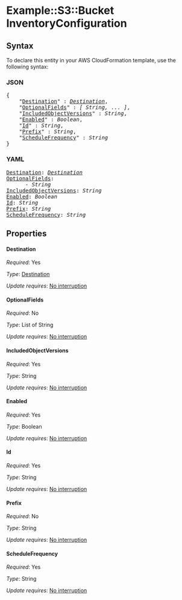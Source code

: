 # Example::S3::Bucket InventoryConfiguration

## Syntax

To declare this entity in your AWS CloudFormation template, use the following syntax:

### JSON

<pre>
{
    "<a href="#destination" title="Destination">Destination</a>" : <i><a href="destination.md">Destination</a></i>,
    "<a href="#optionalfields" title="OptionalFields">OptionalFields</a>" : <i>[ String, ... ]</i>,
    "<a href="#includedobjectversions" title="IncludedObjectVersions">IncludedObjectVersions</a>" : <i>String</i>,
    "<a href="#enabled" title="Enabled">Enabled</a>" : <i>Boolean</i>,
    "<a href="#id" title="Id">Id</a>" : <i>String</i>,
    "<a href="#prefix" title="Prefix">Prefix</a>" : <i>String</i>,
    "<a href="#schedulefrequency" title="ScheduleFrequency">ScheduleFrequency</a>" : <i>String</i>
}
</pre>

### YAML

<pre>
<a href="#destination" title="Destination">Destination</a>: <i><a href="destination.md">Destination</a></i>
<a href="#optionalfields" title="OptionalFields">OptionalFields</a>: <i>
      - String</i>
<a href="#includedobjectversions" title="IncludedObjectVersions">IncludedObjectVersions</a>: <i>String</i>
<a href="#enabled" title="Enabled">Enabled</a>: <i>Boolean</i>
<a href="#id" title="Id">Id</a>: <i>String</i>
<a href="#prefix" title="Prefix">Prefix</a>: <i>String</i>
<a href="#schedulefrequency" title="ScheduleFrequency">ScheduleFrequency</a>: <i>String</i>
</pre>

## Properties

#### Destination

_Required_: Yes

_Type_: <a href="destination.md">Destination</a>

_Update requires_: [No interruption](https://docs.aws.amazon.com/AWSCloudFormation/latest/UserGuide/using-cfn-updating-stacks-update-behaviors.html#update-no-interrupt)

#### OptionalFields

_Required_: No

_Type_: List of String

_Update requires_: [No interruption](https://docs.aws.amazon.com/AWSCloudFormation/latest/UserGuide/using-cfn-updating-stacks-update-behaviors.html#update-no-interrupt)

#### IncludedObjectVersions

_Required_: Yes

_Type_: String

_Update requires_: [No interruption](https://docs.aws.amazon.com/AWSCloudFormation/latest/UserGuide/using-cfn-updating-stacks-update-behaviors.html#update-no-interrupt)

#### Enabled

_Required_: Yes

_Type_: Boolean

_Update requires_: [No interruption](https://docs.aws.amazon.com/AWSCloudFormation/latest/UserGuide/using-cfn-updating-stacks-update-behaviors.html#update-no-interrupt)

#### Id

_Required_: Yes

_Type_: String

_Update requires_: [No interruption](https://docs.aws.amazon.com/AWSCloudFormation/latest/UserGuide/using-cfn-updating-stacks-update-behaviors.html#update-no-interrupt)

#### Prefix

_Required_: No

_Type_: String

_Update requires_: [No interruption](https://docs.aws.amazon.com/AWSCloudFormation/latest/UserGuide/using-cfn-updating-stacks-update-behaviors.html#update-no-interrupt)

#### ScheduleFrequency

_Required_: Yes

_Type_: String

_Update requires_: [No interruption](https://docs.aws.amazon.com/AWSCloudFormation/latest/UserGuide/using-cfn-updating-stacks-update-behaviors.html#update-no-interrupt)

